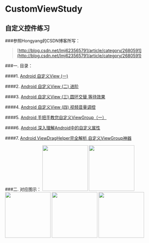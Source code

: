 # CustomViewStudy
自定义控件练习
---
###参照Hongyang的CSDN博客所写：
>[http://blog.csdn.net/lmj623565791/article/category/2680591](http://blog.csdn.net/lmj623565791/article/category/2680591)

###一. 目录：

####1. [Android 自定义View (一)](http://blog.csdn.net/lmj623565791/article/details/24252901)

####2. [Android 自定义View (二) 进阶](http://blog.csdn.net/lmj623565791/article/details/24300125)

####3. [Android 自定义View (三) 圆环交替 等待效果](http://blog.csdn.net/lmj623565791/article/details/24500107)

####4. [Android 自定义View (四) 视频音量调控](http://blog.csdn.net/lmj623565791/article/details/24529807)

####5. [Android 手把手教您自定义ViewGroup（一）](http://blog.csdn.net/lmj623565791/article/details/38339817)

####6. [Android 深入理解Android中的自定义属性](http://blog.csdn.net/lmj623565791/article/details/45022631)

####7. [Android ViewDragHelper完全解析 自定义ViewGroup神器](http://blog.csdn.net/lmj623565791/article/details/46858663)

###二. 对应图示：
<img width="150" width=“330” src="https://github.com/youlookwhat/CustomViewStudy/blob/master/image/view_01.png"></img>
<img width="150" width=“330” src="https://github.com/youlookwhat/CustomViewStudy/blob/master/image/view_02.png"></img>
<img width="150" width=“330” src="https://github.com/youlookwhat/CustomViewStudy/blob/master/image/view_03.png"></img>
<img width="150" width=“330” src="https://github.com/youlookwhat/CustomViewStudy/blob/master/image/view_04.png"></img>
<img width="150" width=“330” src="https://github.com/youlookwhat/CustomViewStudy/blob/master/image/view_05.png"></img>






